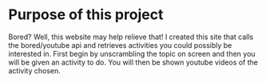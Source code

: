 # Purpose of this project

Bored? Well, this website may help relieve that! I created this site that calls the bored/youtube api and retrieves activities you could possibly be interested
in. First begin by unscrambling the topic on screen and then you will be given an activity to do. You will then be shown youtube videos of the activity
chosen.
